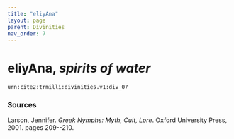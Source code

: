 ```yaml
---
title: "eliyAna"
layout: page
parent: Divinities
nav_order: 7
---
```


# eliyAna, *spirits of water*

`urn:cite2:trmilli:divinities.v1:div_07`


### Sources

Larson, Jennifer. *Greek Nymphs: Myth, Cult, Lore*. Oxford University Press, 2001. pages 209--210.
